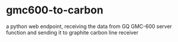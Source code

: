 # gmc600-to-carbon
a python web endpoint, receiving the data from GQ GMC-600 server function and sending it to graphite carbon line receiver
